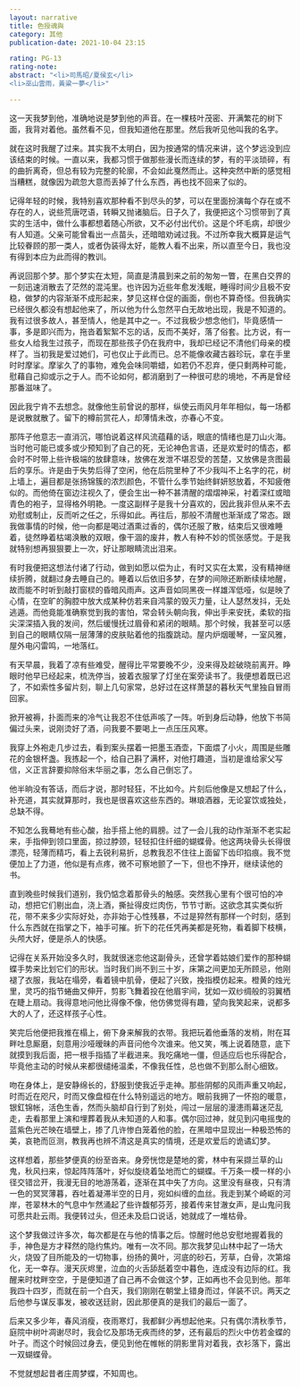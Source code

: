 ```yaml
---
layout: narrative
title: 色授魂與
category: 其他
publication-date: 2021-10-04 23:15

rating: PG-13
rating-note:
abstract: "<li>司馬昭/夏侯玄</li>
<li>巫山雲雨，黃粱一夢</li>"

---
```


这一天我梦到他，准确地说是梦到他的声音。在一棵枝叶茂密、开满繁花的树下面，我背对着他。虽然看不见，但我知道他在那里。然后我听见他叫我的名字。

就在这时我醒了过来。其实我不太明白，因为按通常的情况来讲，这个梦远没到应该结束的时候。一直以来，我都习惯于做那些漫长而连续的梦，有的平淡琐碎，有的曲折离奇，但总有较为完整的轮廓，不会如此戛然而止。这种突然中断的感觉相当糟糕，就像因为疏忽大意而丢掉了什么东西，再也找不回来了似的。

记得年轻的时候，我特别喜欢那种看不到尽头的梦，可以在里面扮演每个存在或不存在的人，说些荒唐呓语，转瞬又抛诸脑后。日子久了，我便把这个习惯带到了真实的生活中，做什么事都想着随心所欲，又不必付出代价。这是个坏毛病，却很少有人知道。父亲可能曾看出一点苗头，还暗暗劝诫过我。不过所幸我大概算是运气比较眷顾的那一类人，或者伪装得太好，能教人看不出来，所以直至今日，我也没有得到本应为此而得的教训。

再说回那个梦。那个梦实在太短，简直是清晨到来之前的匆匆一瞥，在黑白交界的一刻迅速消散去了茫然的混沌里。也许因为近些年愈发浅眠，睡得时间少且极不安稳，做梦的内容渐渐不成形起来，梦见这样仓促的画面，倒也不算奇怪。但我确实已经很久都没有想起他来了，所以他为什么忽然平白无故地出现，我是不知道的。我有过很多故人，甚至情人，他是其中之一。不过我极少想念他们，毕竟感情一事，多是即兴而为，拖沓着絮絮不忘的话，反而不美好，落了俗套。比方说，有一些女人给我生过孩子，而现在那些孩子仍在我府中，我却已经记不清他们母亲的模样了。当初我是爱过她们，可也仅止于此而已。总不能像收藏古器珍玩，拿在手里时时摩挲。摩挲久了的事物，难免会味同嚼蜡，如若仍不忍弃，便只剩两种可能，慰藉自己抑或示之于人。而不论如何，都消磨到了一种很可悲的境地，不再是曾经那番滋味了。

因此我宁肯不去想念。就像他生前曾说的那样，纵使云雨风月年年相似，每一场都是说散就散了。留下的樽前赏花人，却薄情未改，亦春心不变。

那阵子他意志一直消沉，哪怕说着这样风流蕴藉的话，眼底的情绪也是刀山火海。当时他可能已或多或少预知到了自己的死，无论神色言语，还是欢爱时的情态，都会时不时带上些许极端的放肆意味，放佛在发泄不堪忍受的苦楚，又放佛是贪图最后的享乐。许是由于失势后得了空闲，他在后院里种了不少我叫不上名字的花，树上墙上，遍目都是张扬锦簇的浓烈颜色，不管什么季节始终鲜妍怒放着，不知疲倦似的。而他倚在窗边注视久了，便会生出一种不甚清醒的熠熠神采，衬着深红或暗青色的袍子，显得格外明艳。一度这副样子是我十分喜欢的，因此我非但从来不去劝慰或制止，反而听之任之，乐得如此。再往后，那般不清醒也渐渐成了常态。跟我做事情的时候，他一向都是喝过酒熏过香的，偶尔还服了散，结束后又很难睡着，徒然睁着枯竭涣散的双眼，像干涸的废井，教人有种不妙的慌张感觉。于是我就特别想再狠狠要上一次，好让那眼睛流出泪来。

有时我便把这想法付诸了行动，做到如愿以偿为止，有时又实在太累，没有精神继续折腾，就翻过身去睡自己的。睡着以后依旧多梦，在梦的间隙还断断续续地醒，故而能不时听到敲打窗棂的昏暗风雨声。这声音如同黑夜一样雄浑低哑，似是映了心情，在空旷的胸腔中放大成某种仿若来自鸿蒙的毁灭力量，让人瑟然发抖，无处逃遁。而他竟能准确察觉到我的害怕，常会转头朝向我，伸出手来安抚，柔软的指尖深深插入我的发间，然后缓慢抚过眉骨和紧闭的眼睛。那个时候，我甚至可以感到自己的眼睛仅隔一层薄薄的皮肤贴着他的指腹跳动。屋内炉烟暖琴，一室风雅，屋外电闪雷鸣，一地落红。

有天早晨，我着了凉有些难受，醒得比平常要晚不少，没来得及趁破晓前离开。睁眼时他早已经起来，梳洗停当，披着衣服掌了灯坐在案旁读书了。我便想着既已迟了，不如索性多留片刻，聊上几句家常，总好过在这样萧瑟的暮秋天气里独自冒雨回家。

掀开被褥，扑面而来的冷气让我忍不住低声咳了一阵。听到身后动静，他放下书简偏过头来，说刚烫好了酒，问我要不要喝上一点压压风寒。

我穿上外袍走几步过去，看到案头摆着一把墨玉酒壶，下面煨了小火，周围是些雕花的金银杯盏。我拣起一个，给自己斟了满杯，对他打趣道，当初是谁给家父写信，义正言辞要抑除俗末华丽之事，怎么自己倒忘了。

他半晌没有答话，而后才说，那时轻狂，不比如今。片刻后他像是又想起了什么，补充道，其实就算那时，我也是很喜欢这些东西的。琳琅酒器，无论宴饮或独处，总缺不得。

不知怎么我蓦地有些心酸，抬手搭上他的肩膀。过了一会儿我的动作渐渐不老实起来，手指伸到领口里面，掠过脖颈，轻轻扣住纤细的蝴蝶骨。他这两块骨头长得很漂亮，轻薄而精巧，看上去锐利易折，总教我忍不住往上面留下齿印掐痕。我不觉便加上了力道，他似是有点疼，微不可察地颤了一下，但也不挣开，继续读他的书。

直到晚些时候我们道别，我仍惦念着那骨头的触感。突然我心里有个很可怕的冲动，想把它们剔出血，浇上酒，撕扯得皮烂肉伤，节节寸断。这欲念其实类似折花，带不来多少实际好处，亦非始于心性残暴，不过是猝然有那样一个时刻，感到什么东西就在指掌之下，袖手可摧。折下的花任凭再美都是死物，看着脚下枝横，头颅大好，便是杀人的快感。

记得在关系开始没多久时，我就很迷恋他这副骨头，还曾学着姑娘们爱作的那种蝴蝶手势来比划它们的形状。当时我们尚不到三十岁，床第之间更加无所顾忌，他刚褪了衣服，我站在塌旁，看着镜中肌骨，便起了兴致，挽指模仿起来。橙黄的烛光里，灵巧的指节蜷曲又伸开，剪影飞舞着投在他眉宇间，犹如一双纱绸般的羽翼栖在睫上扇动。我得意地问他比得像不像，他仿佛觉得有趣，望向我笑起来，说都多大的人了，还这样孩子心性。

笑完后他便把我推在榻上，俯下身来解我的衣带。我把玩着他垂落的发梢，附在耳畔吐息厮磨，刻意用沙哑暧昧的声音问他今次谁来。他又笑，嘴上说着随意，底下就摸到我后面，把一根手指插了半截进来。我吃痛地一僵，但适应后也乐得配合，毕竟他主动的时候从来都很缱绻温柔，不像我任性，总也做不到那么耐心细致。

吻在身体上，是安静绵长的，舒服到使我近乎走神。那些阴郁的风雨声重又响起，时而近在咫尺，时而又像盘桓在什么特别遥远的地方。眼前我拥了一怀抱的暖意，银釭锦帐，活色生香，然而头脑却自行到了别处，闯过一层层的漫漶雨幕迷茫乱走，去看那里上演和埋葬着我从未知道的人和事。偶尔回过神，就见到闪电摇曳的蓝紫色光芒映在墙壁上，掺了几许惨白笼着他的脸，在黑暗中显现出一种极恐怖的美，哀艳而叵测，教我再也辨不清这是真实的情境，还是欢爱后的诡谲幻梦。

这样想着，那些梦便真的纷至沓来。身旁恍惚是楚地的雾，林中有采撷兰草的山鬼，秋风扫来，惊起阵阵落叶，好似旋绕着坠地而亡的蝴蝶。千万条一模一样的小径交错岔开，我漫无目的地游荡着，逐渐在其中失了方向。这里没有昼夜，只有清一色的冥冥薄暮，吞吐着凝滞半空的日月，宛如纠缠的血丝。我走到某个崎岖的河岸，苍翠林木的气息中乍然涌起了些许馥郁芬芳，接着传来甘澈女声，是山鬼问我可愿共赴云雨。我便转过头，但还未及启口说话，她就成了一堆枯骨。

这个梦我做过许多次，每次都是在与他的情事之后。惊醒时他总安慰地握着我的手，神色是方才释然的隐约焦灼。唯有一次不同。那次我梦见山林中起了一场大火，烧毁了目所能及的一切物事，纷扬的黄叶，河底的砂石，芳草，白骨，次第熔化，无一幸存。漫天灰烬里，泣血的火舌舔舐着空中暮色，连成没有边际的红。我醒来时枕畔空空，于是便知道了自己再不会做这个梦，正如再也不会见到他。那年我四十四岁，而就在前一个白天，我们刚刚在朝堂上错身而过，佯装不识。两天之后他参与谋反事发，被收送廷尉，因此那便真的是我们的最后一面了。

后来又多少年，春风消瘦，夜雨寒灯，我都鲜少再想起他来。只有偶尔清秋季节，庭院中树叶凋谢尽时，我会忆及那场无疾而终的梦，还有最后的烈火中仿若金蝶的叶子。而这个时候回过身去，便见到他在帷帐的阴影里背对着我，衣衫落下，露出一双蝴蝶骨。

不觉就想起昔者庄周梦蝶，不知周也。
